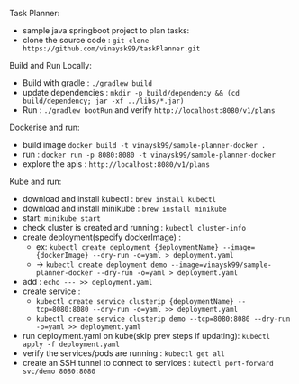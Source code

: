 Task Planner:
* sample java springboot project to plan tasks:
* clone the source code : `git clone https://github.com/vinaysk99/taskPlanner.git`

Build and Run Locally:
* Build with gradle : `./gradlew build`
* update dependencies : `mkdir -p build/dependency && (cd build/dependency; jar -xf ../libs/*.jar)`
* Run : `./gradlew bootRun` and verify `http://localhost:8080/v1/plans`

Dockerise and run:
* build image `docker build -t vinaysk99/sample-planner-docker .`
* run : `docker run -p 8080:8080 -t vinaysk99/sample-planner-docker`
* explore the apis : `http://localhost:8080/v1/plans`

Kube and run:
* download and install kubectl : `brew install kubectl`
* download and install minikube : `brew install minikube`
* start: `minikube start`
* check cluster is created and running : `kubectl cluster-info`
* create deployment(specify dockerImage) : 
    * ex: `kubectl create deployment {deploymentName} --image={dockerImage} --dry-run -o=yaml > deployment.yaml`
    * ->  `kubectl create deployment demo --image=vinaysk99/sample-planner-docker --dry-run -o=yaml > deployment.yaml`
* add : `echo --- >> deployment.yaml`
* create service : 
    * `kubectl create service clusterip {deploymentName} --tcp=8080:8080 --dry-run -o=yaml >> deployment.yaml`
    * `kubectl create service clusterip demo --tcp=8080:8080 --dry-run -o=yaml >> deployment.yaml`
* run deployment.yaml on kube(skip prev steps if updating): `kubectl apply -f deployment.yaml`
* verify the services/pods are running : `kubectl get all`
* create an SSH tunnel to connect to services : `kubectl port-forward svc/demo 8080:8080`
